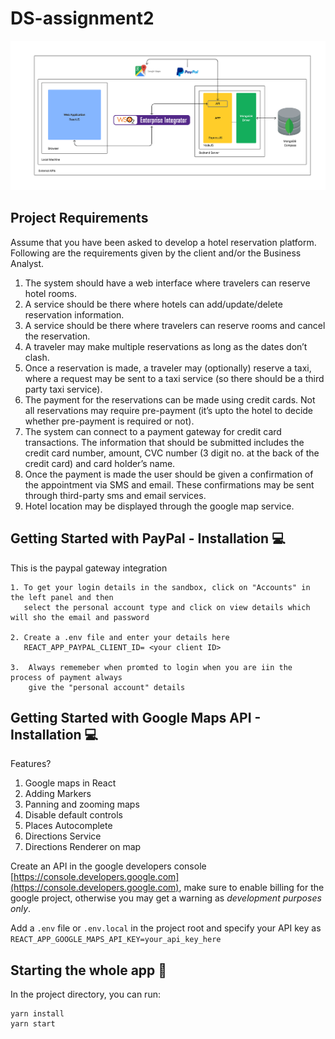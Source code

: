 # DS-assignment2
![architecture](images/architecture.png "architecture")

## Project Requirements
Assume that you have been asked to develop a hotel reservation platform. Following are the requirements
given by the client and/or the Business Analyst. 

1.  The system should have a web interface where travelers can reserve hotel rooms.
2.  A service should be there where hotels can add/update/delete reservation information.
3.  A service should be there where travelers can reserve rooms and cancel the reservation.
4.  A traveler may make multiple reservations as long as the dates don’t clash.
5.  Once a reservation is made, a traveler may (optionally) reserve a taxi, where a request may be
sent to a taxi service (so there should be a third party taxi service).
6.  The payment for the reservations can be made using credit cards. Not all reservations may require
pre-payment (it’s upto the hotel to decide whether pre-payment is required or not).
7.  The system can connect to a payment gateway for credit card transactions. The information that
should be submitted includes the credit card number, amount, CVC number (3 digit no. at the
back of the credit card) and card holder’s name.
8.  Once the payment is made the user should be given a confirmation of the appointment via SMS
and email. These confirmations may be sent through third-party sms and email services.
9.  Hotel location may be displayed through the google map service. 


## Getting Started with PayPal - Installation :computer:
This is the paypal gateway integration

```
1. To get your login details in the sandbox, click on "Accounts" in the left panel and then 
   select the personal account type and click on view details which will sho the email and password
   
2. Create a .env file and enter your details here 
   REACT_APP_PAYPAL_CLIENT_ID= <your client ID>

3.  Always rememeber when promted to login when you are iin the process of payment always 
    give the "personal account" details

```

## Getting Started with Google Maps API - Installation :computer:

Features?

1. Google maps in React
2. Adding Markers
3. Panning and zooming maps
4. Disable default controls
5. Places Autocomplete
6. Directions Service
7. Directions Renderer on map

Create an API in the google developers console [https://console.developers.google.com](https://console.developers.google.com), make sure to enable billing for the google project, otherwise you may get a warning as _development purposes only_.

Add a `.env` file or `.env.local` in the project root and specify your API key as `REACT_APP_GOOGLE_MAPS_API_KEY=your_api_key_here`


## Starting the whole app :gift:

In the project directory, you can run:

```
yarn install
yarn start
```
